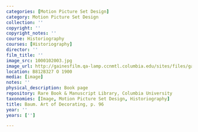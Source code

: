 ```yaml
---
categories: [Motion Picture Set Design]
category: Motion Picture Set Design
collection: ''
copyright: ''
copyright_notes: ''
course: Historiography
courses: [Historiography]
director: ''
film_title: ''
image_src: 1000102003.jpg
image_url: http://gainesfilm.qa-lamp.ccnmtl.columbia.edu/sites/files/gainesfilm/images/1000102003.jpg
location: B812B327 O 1900
media: [image]
notes: ''
physical_description: Book page
repository: Rare Book & Manuscript Library, Columbia University
taxonomies: [Image, Motion Picture Set Design, Historiography]
title: Baum. Art of Decorating, p. 96
year: ''
years: ['']

---
```

